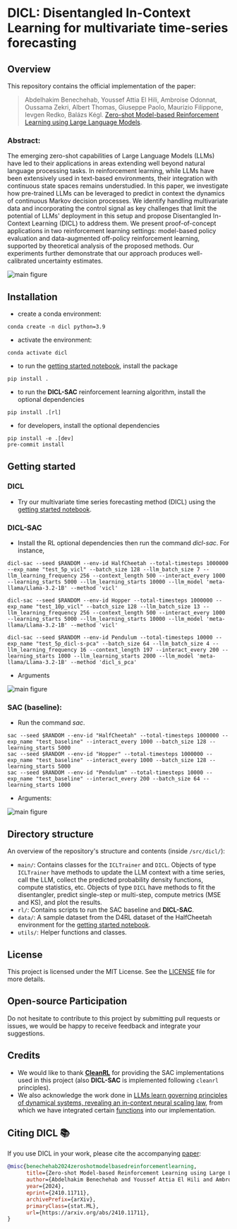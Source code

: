 # DICL: Disentangled In-Context Learning for multivariate time-series forecasting

## Overview
This repository contains the official implementation of the paper:

   >Abdelhakim Benechehab, Youssef Attia El Hili, Ambroise Odonnat, Oussama Zekri, Albert Thomas, Giuseppe Paolo, Maurizio Filippone, Ievgen Redko, Balázs Kégl.
   [Zero-shot Model-based Reinforcement Learning using Large Language Models](https://arxiv.org/abs/2410.11711).

### Abstract:
The emerging zero-shot capabilities of Large Language Models (LLMs) have led to their applications in areas extending well beyond natural language processing tasks.
In reinforcement learning, while LLMs have been extensively used in text-based environments, their integration with continuous state spaces remains understudied.
In this paper, we investigate how pre-trained LLMs can be leveraged to predict in context the dynamics of continuous Markov decision processes.
We identify handling multivariate data and incorporating the control signal as key challenges that limit the potential of LLMs' deployment in this setup and propose Disentangled In-Context Learning (DICL) to address them.
We present proof-of-concept applications in two reinforcement learning settings: model-based policy evaluation and data-augmented off-policy reinforcement learning, supported by theoretical analysis of the proposed methods.
Our experiments further demonstrate that our approach produces well-calibrated uncertainty estimates.

![main figure](figures/main_figure_for_repo.PNG)

## Installation

- create a conda environment:
```
conda create -n dicl python=3.9
```
- activate the environment:
```
conda activate dicl
```
- to run the [getting started notebook](getting_started.ipynb), install the package
```
pip install .
```
- to run the **DICL-SAC** reinforcement learning algorithm, install the optional dependencies
```
pip install .[rl]
```
- for developers, install the optional dependencies
```
pip install -e .[dev]
pre-commit install
```

## Getting started

### DICL
- Try our multivariate time series forecasting method (DICL) using the [getting started notebook](getting_started.ipynb).

### DICL-SAC
- Install the RL optional dependencies then run the command *dicl-sac*. For instance,
```
dicl-sac --seed $RANDOM --env-id HalfCheetah --total-timesteps 1000000 --exp_name "test_5p_vicl" --batch_size 128 --llm_batch_size 7 --llm_learning_frequency 256 --context_length 500 --interact_every 1000 --learning_starts 5000 --llm_learning_starts 10000 --llm_model 'meta-llama/Llama-3.2-1B' --method 'vicl'

dicl-sac --seed $RANDOM --env-id Hopper --total-timesteps 1000000 --exp_name "test_10p_vicl" --batch_size 128 --llm_batch_size 13 --llm_learning_frequency 256 --context_length 500 --interact_every 1000 --learning_starts 5000 --llm_learning_starts 10000 --llm_model 'meta-llama/Llama-3.2-1B' --method 'vicl'

dicl-sac --seed $RANDOM --env-id Pendulum --total-timesteps 10000 --exp_name "test_5p_dicl-s-pca" --batch_size 64 --llm_batch_size 4 --llm_learning_frequency 16 --context_length 197 --interact_every 200 --learning_starts 1000 --llm_learning_starts 2000 --llm_model 'meta-llama/Llama-3.2-1B' --method 'dicl_s_pca'
```
- Arguments

![main figure](figures/dicl_sac_args.PNG)

### SAC (baseline):
- Run the command *sac*.
```
sac --seed $RANDOM --env-id "HalfCheetah" --total-timesteps 1000000 --exp_name "test_baseline" --interact_every 1000 --batch_size 128 --learning_starts 5000
sac --seed $RANDOM --env-id "Hopper" --total-timesteps 1000000 --exp_name "test_baseline" --interact_every 1000 --batch_size 128 --learning_starts 5000
sac --seed $RANDOM --env-id "Pendulum" --total-timesteps 10000 --exp_name "test_baseline" --interact_every 200 --batch_size 64 --learning_starts 1000
```
- Arguments:

![main figure](figures/sac_args.PNG)


## Directory structure
An overview of the repository's structure and contents (inside `/src/dicl/`):

- `main/`: Contains classes for the `ICLTrainer` and `DICL`. Objects of type `ICLTrainer` have methods to update the LLM context with a time series, call the LLM, collect the predicted probability density functions, compute statistics, etc. Objects of type `DICL` have methods to fit the disentangler, predict single-step or multi-step, compute metrics (MSE and KS), and plot the results.
- `rl/`: Contains scripts to run the SAC baseline and **DICL-SAC**.
- `data/`: A sample dataset from the D4RL dataset of the HalfCheetah environment for the [getting started notebook](getting_started.ipynb).
- `utils/`: Helper functions and classes.


## License

This project is licensed under the MIT License. See the [LICENSE](LICENSE) file for more details.

## Open-source Participation

Do not hesitate to contribute to this project by submitting pull requests or issues, we would be happy to receive feedback and integrate your suggestions.

## Credits

- We would like to thank [**CleanRL**](https://github.com/vwxyzjn/cleanrl) for providing the SAC implementations used in this project (also **DICL-SAC** is implemented following `cleanrl` principles).
- We also acknowledge the work done in [LLMs learn governing principles of dynamical systems, revealing an in-context neural scaling law](https://github.com/AntonioLiu97/llmICL), from which we have integrated certain [functions](src/dicl/utils/icl.py) into our implementation.

## Citing DICL 📚

If you use DICL in your work, please cite the accompanying
[paper](https://arxiv.org/abs/2410.11711):

```bibtex
@misc{benechehab2024zeroshotmodelbasedreinforcementlearning,
      title={Zero-shot Model-based Reinforcement Learning using Large Language Models}, 
      author={Abdelhakim Benechehab and Youssef Attia El Hili and Ambroise Odonnat and Oussama Zekri and Albert Thomas and Giuseppe Paolo and Maurizio Filippone and Ievgen Redko and Balázs Kégl},
      year={2024},
      eprint={2410.11711},
      archivePrefix={arXiv},
      primaryClass={stat.ML},
      url={https://arxiv.org/abs/2410.11711}, 
}
```
